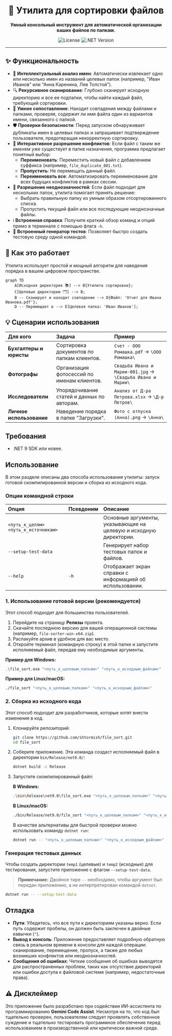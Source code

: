 <div align="center">

# 📂 Утилита для сортировки файлов

**Умный консольный инструмент для автоматической организации ваших файлов по папкам.**

![License](https://img.shields.io/badge/license-MIT-blue.svg)
![.NET Version](https://img.shields.io/badge/.NET-9.0-purple.svg)

</div>

---

## ✨ Функциональность

*   🎯 **Интеллектуальный анализ имен**: Автоматически извлекает одно или несколько имен из названий целевых папок (например, "Иван Иванов" или "Анна Каренина, Лев Толстой").
*   🔍 **Рекурсивное сканирование**: Глубоко сканирует исходную директорию и все ее подпапки, чтобы найти каждый файл, требующий сортировки.
*   🤖 **Умное сопоставление**: Находит совпадения между файлами и папками, проверяя, содержит ли имя файла один из вариантов имени, связанного с папкой.
*   🛡️ **Проверки безопасности**: Перед запуском обнаруживает дубликаты имен в целевых папках и запрашивает подтверждение пользователя, предотвращая некорректную сортировку.
*   🤝 **Интерактивное разрешение конфликтов**: Если файл с таким же именем уже существует в папке назначения, программа предлагает понятный выбор:
    *   **Переименовать**: Переместить новый файл с добавлением суффикса (например, `file_duplicate_001.txt`).
    *   **Пропустить**: Не перемещать данный файл.
    *   **Переименовать все**: Автоматизировать переименование для всех будущих конфликтов в рамках сессии.
*   🤔 **Разрешение неоднозначностей**: Если файл подходит для нескольких папок, утилита помогает принять решение:
    *   Выбрать правильную папку из умным образом отсортированного списка.
    *   Пропустить текущий файл или все последующие неоднозначные файлы.
*   ℹ️ **Встроенная справка**: Получите краткий обзор команд и опций прямо в терминале с помощью флага `-h`.
*   🧪 **Встроенный генератор тестов**: Позволяет быстро создать тестовую среду одной командой.

## 🚀 Как это работает

Утилита использует простой и мощный алгоритм для наведения порядка в вашем цифровом пространстве.

```mermaid
graph TD
    A[Исходная директория 📚] --> B{Утилита сортировки};
    C[Целевые директории 🗂️] --> B;
    B -- Сканирует и находит совпадение --> D{Файл: 'Отчет для Ивана Иванова.pdf'};
    D -- Перемещает в --> E[Целевая папка: 'Иван Иванов'];
```

## 💡 Сценарии использования

| **Для кого** | **Задача** | **Пример** |
| :--- | :--- | :--- |
| **Бухгалтеры и юристы** | Сортировка документов по папкам клиентов. | `Счет - ООО Ромашка.pdf` → `\ООО Ромашка\` |
| **Фотографы** | Организация фотосессий по именам клиентов. | `Свадьба Ивана и Марии-001.jpg` → `\Свадьба Ивана и Марии\` |
| **Исследователи** | Упорядочивание статей и данных по авторам. | `Анализ от Д-ра Петрова.xlsx` → `\Д-р Петров\` |
| **Личное использование** | Наведение порядка в папке "Загрузки". | `Фото с отпуска (Анна).png` → `\Анна\` |

## Требования

*   .NET 9 SDK или новее.

## Использование

В этом разделе описаны два способа использования утилиты: запуск готовой скомпилированной версии и сборка из исходного кода.

### Опции командной строки

| Опция | Псевдоним | Описание |
| :--- | :--- | :--- |
| `<путь_к_целям> <путь_к_источникам>` | | Основные аргументы, указывающие на целевую и исходную директории. |
| `--setup-test-data` | | Генерирует набор тестовых папок и файлов. |
| `--help` | `-h` | Отображает экран справки с информацией об использовании. |

### 1. Использование готовой версии (рекомендуется)

Этот способ подходит для большинства пользователей.

1.  Перейдите на страницу **Релизы** проекта.
2.  Скачайте последнюю версию для вашей операционной системы (например, `file-sorter-win-x64.zip`).
3.  Распакуйте архив в удобное для вас место.
4.  Откройте терминал (командную строку) в этой папке и запустите исполняемый файл, передав ему необходимые аргументы.

**Пример для Windows:**
```bash
.\file_sort.exe "<путь_к_целевым_папкам>" "<путь_к_исходным_файлам>"
```

**Пример для Linux/macOS:**
```bash
./file_sort "<путь_к_целевым_папкам>" "<путь_к_исходным_файлам>"
```

### 2. Сборка из исходного кода

Этот способ подходит для разработчиков, которые хотят внести изменения в код.

1.  Клонируйте репозиторий:
    ```bash
    git clone https://github.com/shtormish/file_sort.git
    cd file_sort
    ```
2.  Соберите приложение. Эта команда создаст исполняемый файл в директории `bin/Release/net9.0/`:
    ```bash
    dotnet build -c Release
    ```
3.  Запустите скомпилированный файл:

    **В Windows:**
    ```bash
    .\bin\Release\net9.0\file_sort.exe "<путь_к_целевым_папкам>" "<путь_к_исходным_файлам>"
    ```

    **В Linux/macOS:**
    ```bash
    ./bin/Release/net9.0/file_sort "<путь_к_целевым_папкам>" "<путь_к_исходным_файлам>"
    ```

    В качестве альтернативы для быстрой проверки можно использовать команду `dotnet run`:
    ```bash
    dotnet run -- "<путь_к_целевым_папкам>" "<путь_к_исходным_файлам>"
    ```

### Генерация тестовых данных

Чтобы создать директории `temp1` (целевые) и `temp2` (исходные) для тестирования, запустите приложение с флагом `--setup-test-data`.

> **Примечание:** Двойное тире `--` необходимо, чтобы аргумент был передан приложению, а не интерпретирован командой `dotnet`.

```bash
dotnet run -- --setup-test-data
```

## Отладка

*   **Пути**: Убедитесь, что все пути к директориям указаны верно. Если путь содержит пробелы, он должен быть заключен в двойные кавычки (`"`).
*   **Вывод в консоль**: Приложение предоставляет подробную обратную связь в реальном времени в консоли для каждой операции: сканирование, перемещение, пропуск, а также для любых возникших конфликтов или неоднозначностей.
*   **Сообщения об ошибках**: Четкие сообщения об ошибках выводятся для распространенных проблем, таких как отсутствие директорий или ошибки доступа к файловой системе (например, недостаточные права).

## ⚠️ Дисклеймер

Это приложение было разработано при содействии ИИ-ассистента по программированию **Gemini Code Assist**. Несмотря на то, что код был тщательно проверен, пользователям следует проявлять собственное суждение и тщательно тестировать программное обеспечение перед использованием в производственной или критически важной среде.